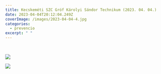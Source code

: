 ```yaml
---
title: Kecskeméti SZC Gróf Károlyi Sándor Technikum (2023. 04. 04.)
date: 2023-04-04T20:12:04.249Z
coverImage: /images/2023-04-04-4.jpg
categories:
  - prevencio
excerpt: " "
---
```

 ﻿

![](/images/2023-04-04-5.jpg)

![](/images/2023-04-04-6.jpg)